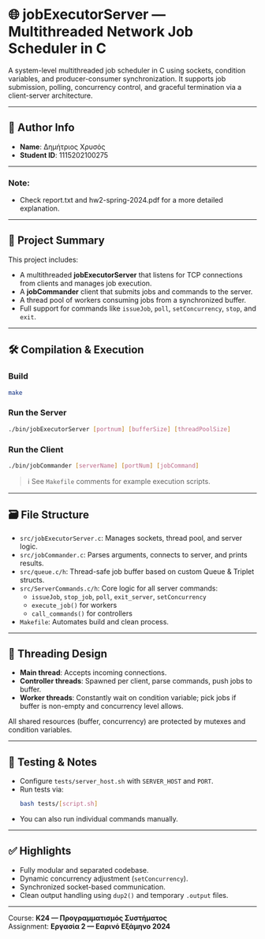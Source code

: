# 🌐 jobExecutorServer — Multithreaded Network Job Scheduler in C

A system-level multithreaded job scheduler in C using sockets, condition variables, and producer-consumer synchronization. It supports job submission, polling, concurrency control, and graceful termination via a client-server architecture.

---

## 🧾 Author Info

- **Name**: Δημήτριος Χρυσός  
- **Student ID**: 1115202100275  

---

### Note:
- Check report.txt and hw2-spring-2024.pdf for a more detailed explanation.

---

## 🧩 Project Summary

This project includes:
- A multithreaded **jobExecutorServer** that listens for TCP connections from clients and manages job execution.
- A **jobCommander** client that submits jobs and commands to the server.
- A thread pool of workers consuming jobs from a synchronized buffer.
- Full support for commands like `issueJob`, `poll`, `setConcurrency`, `stop`, and `exit`.

---

## 🛠 Compilation & Execution

### Build
```bash
make
```

### Run the Server
```bash
./bin/jobExecutorServer [portnum] [bufferSize] [threadPoolSize]
```

### Run the Client
```bash
./bin/jobCommander [serverName] [portNum] [jobCommand]
```

> ℹ️ See `Makefile` comments for example execution scripts.

---

## 🗃️ File Structure

- `src/jobExecutorServer.c`: Manages sockets, thread pool, and server logic.
- `src/jobCommander.c`: Parses arguments, connects to server, and prints results.
- `src/queue.c/h`: Thread-safe job buffer based on custom Queue & Triplet structs.
- `src/ServerCommands.c/h`: Core logic for all server commands:
  - `issueJob`, `stop_job`, `poll`, `exit_server`, `setConcurrency`
  - `execute_job()` for workers
  - `call_commands()` for controllers
- `Makefile`: Automates build and clean process.

---

## 🧵 Threading Design

- **Main thread**: Accepts incoming connections.
- **Controller threads**: Spawned per client, parse commands, push jobs to buffer.
- **Worker threads**: Constantly wait on condition variable; pick jobs if buffer is non-empty and concurrency level allows.

All shared resources (buffer, concurrency) are protected by mutexes and condition variables.

---

## 🧪 Testing & Notes

- Configure `tests/server_host.sh` with `SERVER_HOST` and `PORT`.
- Run tests via:
  ```bash
  bash tests/[script.sh]
  ```
- You can also run individual commands manually.

---

## ✅ Highlights

- Fully modular and separated codebase.
- Dynamic concurrency adjustment (`setConcurrency`).
- Synchronized socket-based communication.
- Clean output handling using `dup2()` and temporary `.output` files.

---

Course: **Κ24 — Προγραμματισμός Συστήματος**  
Assignment: **Εργασία 2 — Εαρινό Εξάμηνο 2024**
